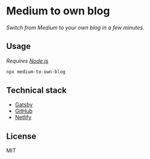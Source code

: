 # Medium to own blog

_Switch from Medium to your own blog in a few minutes._

## Usage

_Requires [Node.js](https://nodejs.org/en/)_

```bash
npx medium-to-own-blog
```

## Technical stack

- [Gatsby](https://www.gatsbyjs.org/)
- [GitHub](https://github.com)
- [Netlify](https://netlify.com)

## License

MIT
